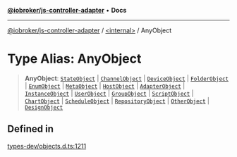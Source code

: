 [**@iobroker/js-controller-adapter**](../../README.md) • **Docs**

***

[@iobroker/js-controller-adapter](../../globals.md) / [\<internal\>](../README.md) / AnyObject

# Type Alias: AnyObject

> **AnyObject**: [`StateObject`](../interfaces/StateObject.md) \| [`ChannelObject`](../interfaces/ChannelObject.md) \| [`DeviceObject`](../interfaces/DeviceObject.md) \| [`FolderObject`](../interfaces/FolderObject.md) \| [`EnumObject`](../interfaces/EnumObject.md) \| [`MetaObject`](../interfaces/MetaObject.md) \| [`HostObject`](../interfaces/HostObject.md) \| [`AdapterObject`](../interfaces/AdapterObject.md) \| [`InstanceObject`](../interfaces/InstanceObject.md) \| [`UserObject`](../interfaces/UserObject.md) \| [`GroupObject`](../interfaces/GroupObject.md) \| [`ScriptObject`](../interfaces/ScriptObject.md) \| [`ChartObject`](../interfaces/ChartObject.md) \| [`ScheduleObject`](../interfaces/ScheduleObject.md) \| [`RepositoryObject`](../interfaces/RepositoryObject.md) \| [`OtherObject`](../interfaces/OtherObject.md) \| [`DesignObject`](../interfaces/DesignObject.md)

## Defined in

[types-dev/objects.d.ts:1211](https://github.com/ioBroker/ioBroker.js-controller/blob/d7f4b912895e80ffd4c1cbb49decb1de7c0e8ca3/packages/types-dev/objects.d.ts#L1211)
